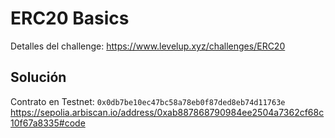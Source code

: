# ERC20 Basics

Detalles del challenge: https://www.levelup.xyz/challenges/ERC20

## Solución

Contrato en Testnet: `0x0db7be10ec47bc58a78eb0f87ded8eb74d11763e`
https://sepolia.arbiscan.io/address/0xab887868790984ee2504a7362cf68c10f67a8335#code
